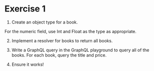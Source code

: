 # Exercise 1

1. Create an object type for a book.

For the numeric field, use Int and Float as the type as appropriate.

2. Implement a resolver for books to return all books.

3. Write a GraphQL query in the GraphQL playground to query all of the books. For each book, query the title and price.

4. Ensure it works!